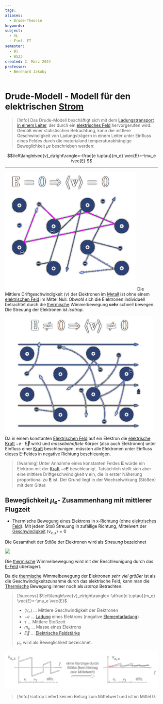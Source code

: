 ```yaml
---
tags: 
aliases:
  - Drude-Theorie
keywords: 
subject:
  - VL
  - Einf. ET
semester:
  - B1
  - WS23
created: 2. März 2024
professor:
  - Bernhard Jakoby
---
```

 

# Drude-Modell - Modell für den elektrischen [Strom](../Elektrotechnik/elektrischer%20Strom.md)

> [!info] Das Drude-Modell beschäftigt sich mit dem [Ladungstransport in einem Leiter](elektrischer%20Strom.md), der durch ein [elektrisches Feld](Elektrisches%20Feld.md) hervorgerufen wird.
> Gemäß einer statistischen Betrachtung, kann die mittlere Geschwindigkeit von Ladungsträgern in einem Leiter unter Einfluss eines Feldes durch die materialund temperaturabhängige Beweglichkeit 𝜇𝑒 beschrieben werden:

$$\left\langle\vec{v}_e\right\rangle=-\frac{e \uptau}{m_e} \vec{E}=-\mu_e \vec{E} $$

---

![InlineR|282](../Elektrotechnik/assets/V_Therm.png) Die Mittlere Driftgeschwindigkeit $\langle v\rangle$ der Elektronen im [Metall](../Chemie/Metallbindung.md) ist ohne einem [elektrischen Feld](Elektrisches%20Feld.md) im Mittel Null.
Obwohl sich die Elektronen individuell betrachtet durch die [thermische](../Physik/Temperatur%20und%20Teilchenmodell.md) Wimmelbewegung **sehr** schnell bewegen. Die Streuung der Elektronen ist *isotrop*.

![InlineL|287](../Elektrotechnik/assets/V_ThermEFeld.png) Da in einem konstanten [Elektrischen Feld](../Elektrotechnik/Elektrisches%20Feld.md) auf ein Elektron die [elektrische Kraft](../Elektrotechnik/Elektrische%20Kraft.md) $-e\cdot \vec{E}$ wirkt und *massebehaftete* Körper (also auch Elektronen) unter Einfluss einer [Kraft](../Physik/Kraft.md) beschleunigen, müssten alle Elektronen unter Einfluss dieses E-Feldes in negative Richtung beschleunigen.



> [!warning] Unter Annahme eines konstanten Feldes 𝐄 würde ein Elektron mit der [Kraft](../Physik/Kraft.md) −𝑒𝐄 beschleunigt.
> Tatsächlich stellt sich aber eine mittlere Driftgeschwindigkeit 𝐯 ein, die in erster Näherung proportional zu 𝐄 ist.
> Der Grund liegt in der Wechselwirkung (Stößen) mit dem Gitter.

## Beweglichkeit $\mu_{e}$- Zusammenhang mit mittlerer Flugzeit

- Thermische Bewegung eines Elektrons in x-Richtung (ohne [elektrisches Feld](Elektrisches%20Feld.md)). Mit jedem Stoß Streuung in zufällige Richtung, Mittelwert der [Geschwindigkeit](../Physik/Kinematik.md) $\langle v_{e,x} \rangle = 0$

Die Gesamtheit der Stöße der Elektronen wird als *Streuung* bezeichnet

![](assets/DrudeStosszeiten.png)

Die [thermische](../Physik/Temperatur%20und%20Teilchenmodell.md) Wimmelbewegung wird mit der Beschleunigung durch das [E-Feld](Elektrisches%20Feld.md) überlagert.

Da die [thermische](../Physik/Temperatur%20und%20Teilchenmodell.md) Wimmelbewegung der Elektronen *sehr viel größer* ist als die Geschwindigkeitszunahme durch das elektrische Feld, kann man die [Thermische](../Physik/Temperatur%20und%20Teilchenmodell.md) Bewegung immer noch als *isotrop* Betrachten.

> [!success] $\left\langle\vec{v}_e\right\rangle=-\dfrac{e \uptau}{m_e} \vec{E}=-\mu_e \vec{E}$
> 
> - $\langle v_{e} \rangle$ … Mittlere Geschwindigkeit der Elektronen
> - $-e$ … [Ladung](Statisches%20E-Feld.md) eines Elektrons (negative [Elementarladung](../Physik/Konstanten/Elementarladung.md))
> - $\uptau$ … Mittlere Stoßzeit
> - $m_{e}$ … Masse eines Elektrons
> - $\vec{E}$ … [Elektrische Feldstärke](Elektrisches%20Feld.md)
> 
> $\mu_{e}$ wird als Beweglichkeit bezeichnet.

![](assets/MittlGeschwE.png)

> [!info] Isotrop
> Liefert keinen Betrag zum Mittelwert und ist im Mittel $0$.